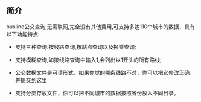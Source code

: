 ## 简介 ##
busline公交查询,无需联网,完全没有其他费用,可支持多达110个城市的数据，具有以下功能特点:

  * 支持三种查询:按线路查询,按站点查询以及换乘查询;

  * 支持模糊查询,如按线路查询中输入1,会列出以1开头的所有路线;

  * 公交数据文件是可读形式，如果你觉的哪条线路不对，你可以把它修改正确，并提交到这里

  * 支持分类存放文件，你可以把不同城市的数据按照省份放入不同目录。
